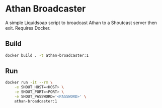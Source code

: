 # Athan Broadcaster

A simple Liquidsoap script to broadcast Athan to a Shoutcast server then exit.
Requires Docker.

## Build

```bash
docker build . -t athan-broadcaster:1
```

## Run

```bash
docker run -it --rm \
    -e SHOUT_HOST=<HOST> \
    -e SHOUT_PORT=<PORT> \
    -e SHOUT_PASSWORD='<PASSWORD>' \
    athan-broadcaster:1
```
